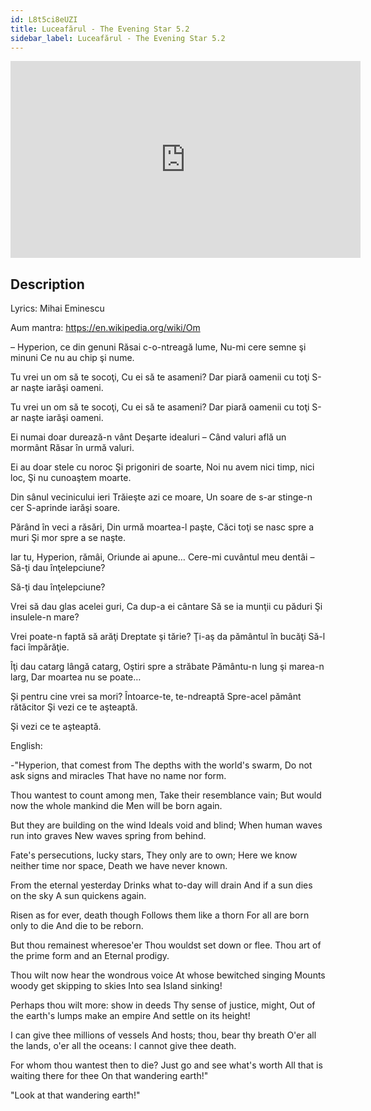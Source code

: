 ```yaml
---
id: L8t5ci8eUZI
title: Luceafărul - The Evening Star 5.2
sidebar_label: Luceafărul - The Evening Star 5.2
---
```


<iframe
  width="560"
  height="315"
  src="https://www.youtube.com/embed/L8t5ci8eUZI"
  title="YouTube video player"
  frameborder="0"
  allow="accelerometer; autoplay; clipboard-write; encrypted-media; gyroscope; picture-in-picture; web-share"
  referrerpolicy="strict-origin-when-cross-origin"
  allowfullscreen
></iframe>

## Description

Lyrics: Mihai Eminescu

Aum mantra: https://en.wikipedia.org/wiki/Om

– Hyperion, ce din genuni
Răsai c-o-ntreagă lume,
Nu-mi cere semne şi minuni
Ce nu au chip şi nume.

Tu vrei un om să te socoţi,
Cu ei să te asameni?
Dar piară oamenii cu toţi
S-ar naşte iarăşi oameni.

Tu vrei un om să te socoţi,
Cu ei să te asameni?
Dar piară oamenii cu toţi
S-ar naşte iarăşi oameni.

Ei numai doar durează-n vânt
Deşarte idealuri –
Când valuri află un mormânt
Răsar în urmă valuri.

Ei au doar stele cu noroc
Şi prigoniri de soarte,
Noi nu avem nici timp, nici loc,
Şi nu cunoaştem moarte.

Din sânul vecinicului ieri
Trăieşte azi ce moare,
Un soare de s-ar stinge-n cer
S-aprinde iarăşi soare.

Părând în veci a răsări,
Din urmă moartea-l paşte,
Căci toţi se nasc spre a muri
Şi mor spre a se naşte.

Iar tu, Hyperion, rămâi,
Oriunde ai apune…
Cere-mi cuvântul meu dentâi –
Să-ţi dau înţelepciune?

Să-ţi dau înţelepciune?

Vrei să dau glas acelei guri,
Ca dup-a ei cântare
Să se ia munţii cu păduri
Şi insulele-n mare?

Vrei poate-n faptă să arăţi
Dreptate şi tărie?
Ţi-aş da pământul în bucăţi
Să-l faci împărăţie.

Îţi dau catarg lângă catarg,
Oştiri spre a străbate
Pământu-n lung şi marea-n larg,
Dar moartea nu se poate…

Şi pentru cine vrei sa mori?
Întoarce-te, te-ndreaptă
Spre-acel pământ rătăcitor
Şi vezi ce te aşteaptă.

Şi vezi ce te aşteaptă.

English:

-"Hyperion, that comest from
The depths with the world's swarm,
Do not ask signs and miracles
That have no name nor form.
 
Thou wantest to count among men,
Take their resemblance vain;
But would now the whole mankind die
Men will be born again.
 
But they are building on the wind
Ideals void and blind;
When human waves run into graves
New waves spring from behind.
 
Fate's persecutions, lucky stars,
They only are to own;
Here we know neither time nor space,
Death we have never known.
 
From the eternal yesterday
Drinks what to-day will drain
And if a sun dies on the sky
A sun quickens again.
 
Risen as for ever, death though
Follows them like a thorn
For all are born only to die
And die to be reborn.
 
But thou remainest wheresoe'er
Thou wouldst set down or flee.
Thou art of the prime form and an
Eternal prodigy.
 
Thou wilt now hear the wondrous voice
At whose bewitched singing
Mounts woody get skipping to skies
Into sea Island sinking!
 
Perhaps thou wilt more: show in deeds
Thy sense of justice, might,
Out of the earth's lumps make an empire
And settle on its height!
 
I can give thee millions of vessels
And hosts; thou, bear thy breath
O'er all the lands, o'er all the oceans:
I cannot give thee death.
 
For whom thou wantest then to die?
Just go and see what's worth
All that is waiting there for thee
On that wandering earth!"

"Look at that wandering earth!"
